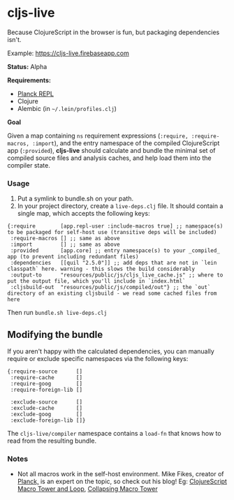 # cljs-live

Because ClojureScript in the browser is fun, but packaging dependencies isn't.

Example: https://cljs-live.firebaseapp.com

**Status:** Alpha

**Requirements:**

- [Planck REPL](planck-repl.org)
- Clojure
- Alembic (in `~/.lein/profiles.clj`)

**Goal**

Given a map containing `ns` requirement expressions (`:require, :require-macros, :import`), and the entry namespace of the compiled ClojureScript app (`:provided`), **cljs-live** should calculate and bundle the minimal set of compiled source files and analysis caches, and help load them into the compiler state.

### Usage

1. Put a symlink to bundle.sh on your path.
2. In your project directory, create a `live-deps.clj` file. It should contain a single map, which accepts the following keys:

```
{:require        [app.repl-user :include-macros true] ;; namespace(s) to be packaged for self-host use (transitive deps will be included)
 :require-macros [] ;; same as above
 :import         [] ;; same as above
 :provided       [app.core] ;; entry namespace(s) to your _compiled_ app (to prevent including redundant files)
 :dependencies   [[quil "2.5.0"]] ;; add deps that are not in `lein classpath` here. warning - this slows the build considerably
 :output-to      "resources/public/js/cljs_live_cache.js" ;; where to put the output file, which you'll include in `index.html`
 :cljsbuild-out  "resources/public/js/compiled/out"} ;; the `out` directory of an existing cljsbuild - we read some cached files from here
```

Then run `bundle.sh live-deps.clj`

## Modifying the bundle

If you aren't happy with the calculated dependencies, you can manually require or exclude specific namespaces via the following keys:

```
{:require-source      []
 :require-cache       []
 :require-goog        []
 :require-foreign-lib []

 :exclude-source      []
 :exclude-cache       []
 :exclude-goog        []
 :exclude-foreign-lib []}
```

The `cljs-live/compiler` namespace contains a `load-fn` that knows how to read from the resulting bundle.

### Notes

- Not all macros work in the self-host environment. Mike Fikes, creator of [Planck,](planck-repl.org) is an expert on the topic, so check out his blog! Eg: [ClojureScript Macro Tower and Loop](http://blog.fikesfarm.com/posts/2015-12-18-clojurescript-macro-tower-and-loop.html), [Collapsing Macro Tower](http://blog.fikesfarm.com/posts/2016-03-04-collapsing-macro-tower.html)
